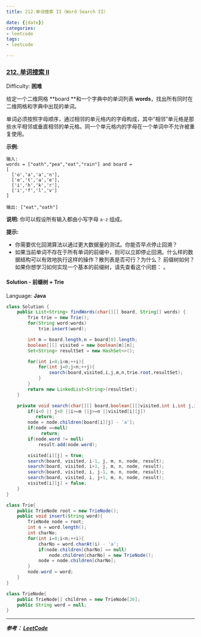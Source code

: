 ```yaml
---
title: 212.单词搜索 II（Word Search II）

date: {{date}}
categories:
- leetcode
tags:
- leetcode

---
```

### [212\. 单词搜索 II](https://leetcode-cn.com/problems/word-search-ii/)

Difficulty: **困难**


给定一个二维网格 **board **和一个字典中的单词列表 **words**，找出所有同时在二维网格和字典中出现的单词。

单词必须按照字母顺序，通过相邻的单元格内的字母构成，其中“相邻”单元格是那些水平相邻或垂直相邻的单元格。同一个单元格内的字母在一个单词中不允许被重复使用。

**示例:**

```
输入:
words = ["oath","pea","eat","rain"] and board =
[
  ['o','a','a','n'],
  ['e','t','a','e'],
  ['i','h','k','r'],
  ['i','f','l','v']
]

输出: ["eat","oath"]
```

**说明:**
你可以假设所有输入都由小写字母 `a-z` 组成。

**提示:**

*   你需要优化回溯算法以通过更大数据量的测试。你能否早点停止回溯？
*   如果当前单词不存在于所有单词的前缀中，则可以立即停止回溯。什么样的数据结构可以有效地执行这样的操作？散列表是否可行？为什么？ 前缀树如何？如果你想学习如何实现一个基本的前缀树，请先查看这个问题： 。


#### Solution - 前缀树 + Trie

Language: **Java**

```java
class Solution {
    public List<String> findWords(char[][] board, String[] words) {
        Trie trie = new Trie();
        for(String word:words)
            trie.insert(word);

        int m = board.length,n = board[0].length;
        boolean[][] visited = new boolean[m][n];
        Set<String> resultSet = new HashSet<>();

        for(int i=0;i<m;++i){
            for(int j=0;j<n;++j){
                search(board,visited,i,j,m,n,trie.root,resultSet);
            }
        }
        return new LinkedList<String>(resultSet);
    }

    private void search(char[][] board,boolean[][]visited,int i,int j,int m,int n,TrieNode node,Set<String>result){
        if(i<0 || j<0 ||i>=m ||j>=n ||visited[i][j])
           return;
        node = node.children[board[i][j] - 'a'];
        if(node ==null)
             return;
        if(node.word != null)
            result.add(node.word);

        visited[i][j] = true;
        search(board, visited, i-1, j, m, n, node, result);
        search(board, visited, i+1, j, m, n, node, result);
        search(board, visited, i, j-1, m, n, node, result);
        search(board, visited, i, j+1, m, n, node, result);
        visited[i][j] = false;
    }
}

class Trie{
    public TrieNode root = new TrieNode();
    public void insert(String word){
        TrieNode node = root;
        int n = word.length();
        int charNo;
        for(int i=0;i<n;++i){
            charNo = word.charAt(i) - 'a';
            if(node.children[charNo] == null)
                node.children[charNo] = new TrieNode();
            node = node.children[charNo];
        }
        node.word = word;
    }
}

class TrieNode{
    public TrieNode[] children = new TrieNode[26];
    public String word = null;
}
```


---
***参考：
[LeetCode](https://leetcode-cn.com/problems/word-search-ii/submissions/)***
